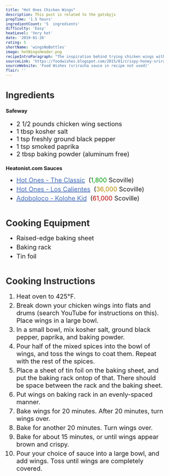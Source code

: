```yaml
---
title: "Hot Ones Chicken Wings"
description: This post is related to the gatsbyjs
prepTime: '1.5 hours'
ingredientCount: '5  ingredients'
difficulty: 'Easy'
heatLevel: 'Very hot'
date: '2019-01-26'
rating: 5
shortName: 'wingsNoBottles'
image: hotWingsHeader.png
recipeIntroParagraph: "The inspiration behind trying chicken wings with hot sauce is a series on YouTube called 'Hot Ones', which is created by First We Feast. On the show, celebrities are interviewed while eating increasingly hot wings. I enjoy watching the show and seeing how the guests handle the heat of the sauces. I wanted to see how I would handle the heat as well, and decided to order 3 of the sauces that are currently being used on the show. Two of them (The Classic and Los Calientes, listed below in ingredients) are made by the company that creates the show, and one is made by a hot sauce company. The listed 'Scoville' rating is the chemical rating of how hot a food item is. You can see the most mild sauce is only 1,800 scoville. For reference, sriracha is 2,000 Scoville. Eat the other sauces at your own risk. I used a generic oven-baked wings recipe from Food Wishes, which is also listed below. I was very happy with how the wings turned out; they came out crispier than expected, and held onto the hot sauce very well."
sourceLink: 'https://foodwishes.blogspot.com/2015/01/crispy-honey-sriracha-chicken-wings.html'
sourceWebsite: 'Food Wishes (sriracha sauce in recipe not used)'
flair: ''
---
```

<h1 style="color: #2B2B2B;">Ingredients</h1>

<h3>Safeway</h3>
<ul style="font-size: 20px;">
    <li>2 1/2 pounds chicken wing sections</li>
    <li>1 tbsp kosher salt</li>
    <li>1 tsp freshly ground black pepper</li>
    <li>1 tsp smoked paprika</li>
    <li>2 tbsp baking powder (aluminum free)</li>
</ul>

<h3>Heatonist.com Sauces</h3>
<ul style="font-size: 20px; margin: 0 0 50px 0;">
    <li style="margin: 5px 0;"><a target="_blank" rel="noopener noreferrer" style="color: #486fba;" href="https://heatonist.com/collections/mild-hot-sauces/products/hot-ones-the-classic?variant=14718540284002">Hot Ones - The Classic</a>
    &nbsp;(<span style="color: #009b07;">1,800</span> Scoville)
    </li>
    <li style="margin: 5px 0;"><a target="_blank" rel="noopener noreferrer" style="color: #486fba;"
    href="https://heatonist.com/collections/medium-hot-sauces/products/hot-ones-los-calientes?variant=12149340045428">Hot Ones - Los Calientes</a>
    &nbsp;(<span style="color: #bc8a00;">36,000</span>  Scoville)
    </li>
    <li style="margin: 5px 0;"><a target="_blank" rel="noopener noreferrer" style="color: #486fba;" href="https://heatonist.com/collections/medium-hot-sauces/products/adoboloco-kolohe?variant=378409844745">Adoboloco - Kolohe Kid</a>
    &nbsp;(<span style="color: #bc0000;">61,000</span>  Scoville)
    </li>
</ul>

<h1 style="color: #2B2B2B;">Cooking Equipment</h1>
<ul style="font-size: 20px; margin: 0 0 50px 0;">
    <li style="margin: 5px 0;">Raised-edge baking sheet</li>
    <li style="margin: 5px 0;">Baking rack</li>
    <li style="margin: 5px 0;">Tin foil</li>
</ul>

<h1 style="color: #2B2B2B;">Cooking Instructions</h1>
<ol style="font-size: 20px" className="cookingInstructionsOL">
    <li style="margin: 5px 0;">Heat oven to 425°F.</li>
    <li style="margin: 5px 0;">Break down your chicken wings into flats and drums (search YouTube for instructions on this). Place wings in a large bowl.</li>
    <li style="margin: 5px 0;">In a small bowl, mix kosher salt, ground black pepper, paprika, and baking powder.</li>
    <li style="margin: 5px 0;">Pour half of the mixed spices into the bowl of wings, and toss the wings to coat them. Repeat with the rest of the spices.</li>
    <li style="margin: 5px 0;">Place a sheet of tin foil on the baking sheet, and put the baking rack ontop of that. There should be space between the rack and the baking sheet.</li>
    <li style="margin: 5px 0;">Put wings on baking rack in an evenly-spaced manner.</li>
    <li style="margin: 5px 0;">Bake wings for 20 minutes. After 20 minutes, turn wings over.</li>
    <li style="margin: 5px 0;">Bake for another 20 minutes. Turn wings over.</li>
    <li style="margin: 5px 0;">Bake for about 15 minutes, or until wings appear brown and crispy.</li>
    <li style="margin: 5px 0;">Pour your choice of sauce into a large bowl, and add wings. Toss until wings are completely covered.</li>
</ol>